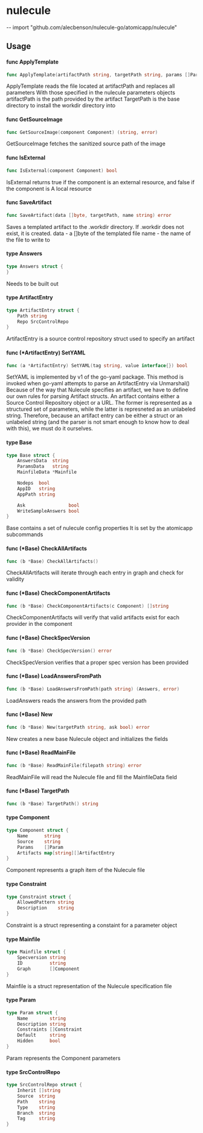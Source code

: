 # nulecule
--
    import "github.com/alecbenson/nulecule-go/atomicapp/nulecule"


## Usage

#### func  ApplyTemplate

```go
func ApplyTemplate(artifactPath string, targetPath string, params []Param) ([]byte, error)
```
ApplyTemplate reads the file located at artifactPath and replaces all parameters
With those specified in the nulecule parameters objects artifactPath is the path
provided by the artifact TargetPath is the base directory to install the workdir
directory into

#### func  GetSourceImage

```go
func GetSourceImage(component Component) (string, error)
```
GetSourceImage fetches the sanitized source path of the image

#### func  IsExternal

```go
func IsExternal(component Component) bool
```
IsExternal returns true if the component is an external resource, and false if
the component is A local resource

#### func  SaveArtifact

```go
func SaveArtifact(data []byte, targetPath, name string) error
```
Saves a templated artifact to the .workdir directory. If .workdir does not
exist, it is created. data - a []byte of the templated file name - the name of
the file to write to

#### type Answers

```go
type Answers struct {
}
```

Needs to be built out

#### type ArtifactEntry

```go
type ArtifactEntry struct {
	Path string
	Repo SrcControlRepo
}
```

ArtifactEntry is a source control repository struct used to specify an artifact

#### func (*ArtifactEntry) SetYAML

```go
func (a *ArtifactEntry) SetYAML(tag string, value interface{}) bool
```
SetYAML is implemented by v1 of the go-yaml package. This method is invoked when
go-yaml attempts to parse an ArtifactEntry via Unmarshal() Because of the way
that Nulecule specifies an artifact, we have to define our own rules for parsing
Artifact structs. An artifact contains either a Source Control Repository object
or a URL. The former is represented as a structured set of parameters, while the
latter is represneted as an unlabeled string. Therefore, because an artifact
entry can be either a struct or an unlabeled string (and the parser is not smart
enough to know how to deal with this), we must do it ourselves.

#### type Base

```go
type Base struct {
	AnswersData  string
	ParamsData   string
	MainfileData *Mainfile

	Nodeps  bool
	AppID   string
	AppPath string

	Ask                bool
	WriteSampleAnswers bool
}
```

Base contains a set of nulecule config properties It is set by the atomicapp
subcommands

#### func (*Base) CheckAllArtifacts

```go
func (b *Base) CheckAllArtifacts()
```
CheckAllArtifacts will iterate through each entry in graph and check for
validity

#### func (*Base) CheckComponentArtifacts

```go
func (b *Base) CheckComponentArtifacts(c Component) []string
```
CheckComponentArtifacts will verify that valid artifacts exist for each provider
in the component

#### func (*Base) CheckSpecVersion

```go
func (b *Base) CheckSpecVersion() error
```
CheckSpecVersion verifies that a proper spec version has been provided

#### func (*Base) LoadAnswersFromPath

```go
func (b *Base) LoadAnswersFromPath(path string) (Answers, error)
```
LoadAnswers reads the answers from the provided path

#### func (*Base) New

```go
func (b *Base) New(targetPath string, ask bool) error
```
New creates a new base Nulecule object and initializes the fields

#### func (*Base) ReadMainFile

```go
func (b *Base) ReadMainFile(filepath string) error
```
ReadMainFile will read the Nulecule file and fill the MainfileData field

#### func (*Base) TargetPath

```go
func (b *Base) TargetPath() string
```

#### type Component

```go
type Component struct {
	Name      string
	Source    string
	Params    []Param
	Artifacts map[string][]ArtifactEntry
}
```

Component represents a graph item of the Nulecule file

#### type Constraint

```go
type Constraint struct {
	AllowedPattern string
	Description    string
}
```

Constraint is a struct representing a constaint for a parameter object

#### type Mainfile

```go
type Mainfile struct {
	Specversion string
	ID          string
	Graph       []Component
}
```

Mainfile is a struct representation of the Nulecule specification file

#### type Param

```go
type Param struct {
	Name        string
	Description string
	Constraints []Constraint
	Default     string
	Hidden      bool
}
```

Param represents the Component parameters

#### type SrcControlRepo

```go
type SrcControlRepo struct {
	Inherit []string
	Source  string
	Path    string
	Type    string
	Branch  string
	Tag     string
}
```
